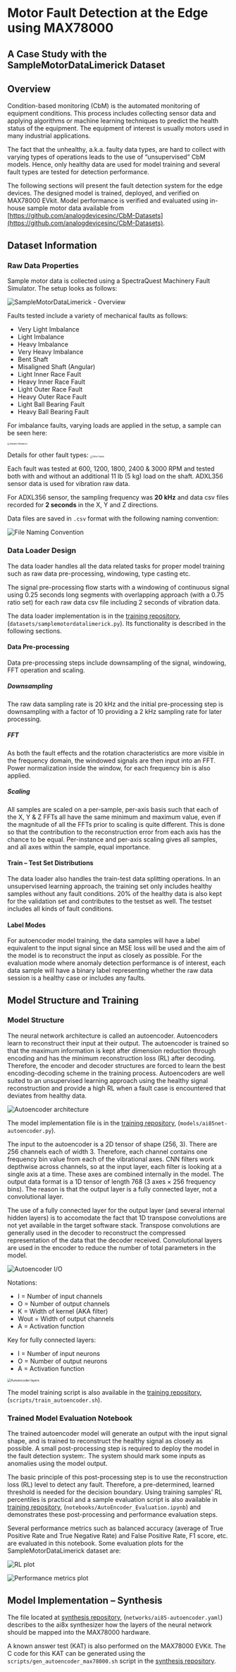 # Motor Fault Detection at the Edge using MAX78000

## A Case Study with the SampleMotorDataLimerick Dataset



## Overview

Condition-based monitoring (CbM) is the automated monitoring of equipment conditions. This process includes collecting sensor data and applying algorithms or machine learning techniques to predict the health status of the equipment. The equipment of interest is usually motors used in many industrial applications.

The fact that the unhealthy, a.k.a. faulty data types, are hard to collect with varying types of operations leads to the use of “unsupervised” CbM models. Hence, only healthy data are used for model training and several fault types are tested for detection performance.

The following sections will present the fault detection system for the edge devices. The designed model is trained, deployed, and verified on MAX78000 EVkit. Model performance is verified and evaluated using in-house sample motor data available from [https://github.com/analogdevicesinc/CbM-Datasets](https://github.com/analogdevicesinc/CbM-Datasets).



## Dataset Information

### Raw Data Properties

Sample motor data is collected using a SpectraQuest Machinery Fault Simulator. The setup looks as follows:

![SampleMotorDataLimerick - Overview](resources/SampleMotorDataLimerick_generalSetup.png)

Faults tested include a variety of mechanical faults as follows:

- Very Light Imbalance
- Light Imbalance
- Heavy Imbalance
- Very Heavy Imbalance
- Bent Shaft
- Misaligned Shaft (Angular)
- Light Inner Race Fault
- Heavy Inner Race Fault
- Light Outer Race Fault
- Heavy Outer Race Fault
- Light Ball Bearing Fault
- Heavy Ball Bearing Fault



For imbalance faults, varying loads are applied in the setup, a sample can be seen here:

<img src="resources/SampleMotorDataLimerick_sampleImbalance.png" alt="Sample Imbalance" style="zoom:33%;" />



Details for other fault types:
<img src="resources/SampleMotorDataLimerick_otherFaults.png" alt="Other Faults" style="zoom: 33%;" />



Each fault was tested at 600, 1200, 1800, 2400 & 3000 RPM and tested both with and without an additional 11 lb (5 kg) load on the shaft. ADXL356 sensor data is used for vibration raw data.

For ADXL356 sensor, the sampling frequency was **20 kHz** and data csv files recorded for **2 seconds** in the X, Y and Z directions.

Data files are saved in `.csv` format with the following naming convention:

![File Naming Convention](resources/SampleMotorDataLimerick_fileNamingConvention.png)

### Data Loader Design

The data loader handles all the data related tasks for proper model training such as raw data pre-processing, windowing, type casting etc.

The signal pre-processing flow starts with a windowing of continuous signal using 0.25 seconds long segments with overlapping approach (with a 0.75 ratio set) for each raw data csv file including 2 seconds of vibration data.

The data loader implementation is in the [training repository](https://github.com/MaximIntegratedAI/ai8x-training/), (`datasets/samplemotordatalimerick.py`). Its functionality is described in the following sections.

#### Data Pre-processing

Data pre-processing steps include downsampling of the signal, windowing, FFT operation and scaling.

##### Downsampling

The raw data sampling rate is 20 kHz and the initial pre-processing step is downsampling with a factor of 10 providing a 2 kHz sampling rate for later processing.

##### FFT

As both the fault effects and the rotation characteristics are more visible in the frequency domain, the windowed signals are then input into an FFT. Power normalization inside the window, for each frequency bin is also applied.

##### Scaling

All samples are scaled on a per-sample, per-axis basis such that each of the X, Y & Z FFTs all have the same minimum and maximum value, even if the magnitude of all the FFTs prior to scaling is quite different. This is done so that the contribution to the reconstruction error from each axis has the chance to be equal. Per-instance and per-axis scaling gives all samples, and all axes within the sample, equal importance.


#### Train – Test Set Distributions

The data loader also handles the train-test data splitting operations. In an unsupervised learning approach, the training set only includes healthy samples without any fault conditions. 20% of the healthy data is also kept for the validation set and contributes to the testset as well. The testset includes all kinds of fault conditions.


#### Label Modes

For autoencoder model training, the data samples will have a label equivalent to the input signal since an MSE loss will be used and the aim of the model is to reconstruct the input as closely as possible. For the evaluation mode where anomaly detection performance is of interest, each data sample will have a binary label representing whether the raw data session is a healthy case or includes any faults.

## Model Structure and Training

### Model Structure

The neural network architecture is called an autoencoder. Autoencoders learn to reconstruct their input at their output. The autoencoder is trained so that the maximum information is kept after dimension reduction through encoding and has the minimum reconstruction loss (RL) after decoding. Therefore, the encoder and decoder structures are forced to learn the best encoding-decoding scheme in the training process. Autoencoders are well suited to an unsupervised learning approach using the healthy signal reconstruction and provide a high RL when a fault case is encountered that deviates from healthy data.

![Autoencoder architecture](resources/SampleMotorDataLimerickl_auto_encoder_overall_arch.png)

The model implementation file is in the [training repository](https://github.com/MaximIntegratedAI/ai8x-training/), (`models/ai85net-autoencoder.py`).

The input to the autoencoder is a 2D tensor of shape (256, 3). There are 256 channels each of width 3. Therefore, each channel contains one frequency bin value from each of the vibrational axes. CNN filters work depthwise across channels, so at the input layer, each filter is looking at a single axis at a time. These axes are combined internally in the model. The output data format is a 1D tensor of length 768 (3 axes × 256 frequency bins). The reason is that the output layer is a fully connected layer, not a convolutional layer.

The use of a fully connected layer for the output layer (and several internal hidden layers) is to accomodate the fact that 1D transpose convolutions are not yet available in the target software stack. Transpose convolutions are generally used in the decoder to reconstruct the compressed representation of the data that the decoder received. Convolutional layers are used in the encoder to reduce the number of total parameters in the model.

![Autoencoder I/O](resources/SampleMotorDataLimerick_auto_encoder_I_O.png)

Notations:

- I = Number of input channels
- O = Number of output channels
- K = Width of kernel (AKA filter)
- Wout = Width of output channels
- A = Activation function

Key for fully connected layers:

- I = Number of input neurons
- O = Number of output neurons
- A = Activation function

<img src="resources/SampleMotorDataLimerick_auto_encoder_layers.png" alt="Autoencoder layers" style="zoom: 50%;" />

The model training script is also available in the [training repository](https://github.com/MaximIntegratedAI/ai8x-training/), (`scripts/train_autoencoder.sh`).

### Trained Model Evaluation Notebook

The trained autoencoder model will generate an output with the input signal shape, and is trained to reconstruct the healthy signal as closely as possible. A small post-processing step is required to deploy the model in the fault detection system:. The system should mark some inputs as anomalies using the model output.

The basic principle of this post-processing step is to use the reconstruction loss (RL) level to detect any fault. Therefore, a pre-determined, learned threshold is needed for the decision boundary. Using training samples' RL percentiles is practical and a sample evaluation script is also available in [training repository](https://github.com/MaximIntegratedAI/ai8x-training/), (`notebooks/AutoEncoder_Evaluation.ipynb`) and demonstrates these post-processing and performance evaluation steps.

Several performance metrics such as balanced accuracy (average of True Positive Rate and True Negative Rate) and False Positive Rate, F1 score, etc. are evaluated in this notebook. Some evaluation plots for the SampleMotorDataLimerick dataset are:

![RL plot](resources/SampleMotorDataLimerick_RL.png)

![Performance metrics plot](resources/SampleMotorDataLimerick_perf_metrics.png)


## Model Implementation – Synthesis

The file located at [synthesis repository](https://github.com/MaximIntegratedAI/ai8x-synthesis/), (`networks/ai85-autoencoder.yaml`)  describes to the ai8x synthesizer how the layers of the neural network should be mapped into the MAX78000 hardware.

A known answer test (KAT) is also performed on the MAX78000 EVKit. The C code for this KAT can be generated using the `scripts/gen_autoencoder_max78000.sh` script in the [synthesis repository](https://github.com/MaximIntegratedAI/ai8x-synthesis/).
